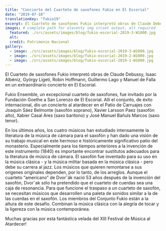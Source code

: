 ```yaml
---
title: "Concierto del Cuarteto de saxofones Fukio en El Escorial"
date: "2019-07-18"
translationKey: "fukio19"
excerpt: El Cuarteto de saxofones Fukio interpretó obras de Claude Debussy, Isaac Albéniz, György Ligeti, Robin Hoffmann, Guillermo Lago y Manuel de Falla en El Escorial.
images: # complete path for eleventy img srcset output, alt required
  featured: ./src/assets/images/blog/fukio-escorial-2019-3-W1000.jpg
  alt:
  credit: Patrimonio Nacional
gallery:
  - image: ./src/assets/images/blog/fukio-escorial-2019-3-W1000.jpg
  - image: ./src/assets/images/blog/fukio-escorial-2019-2-W1000.jpg
  - image: ./src/assets/images/blog/fukio-escorial-2019-1-W1000.jpg
---
```


El Cuarteto de saxofones Fukio interpretó obras de Claude Debussy, Isaac Albéniz, György Ligeti, Robin Hoffmann, Guillermo Lago y Manuel de Falla en un extraordinario concierto en El Escorial.

Fukio Ensemble, un excepcional cuarteto de saxofones, fue invitado por la Fundación Goethe a San Lorenzo de El Escorial. Allí el conjunto, de éxito internacional, dio un concierto al atardecer en el Patio de Carruajes con Joaquín Sáez Belmonte (saxofón soprano), Xavier Larsson Paez (saxofón alto), Xabier Casal Ares (saxo barítono) y José Manuel Bañuls Marcos (saxo tenor).

En los últimos años, los cuatro músicos han estudiado intensamente la literatura de la música de cámara para el saxofón y han dado una visión de su trabajo musical en este hermoso e históricamente significativo patio del monasterio. Especialmente para los tiempos anteriores a la invención de este instrumento (1840) es importante encontrar sustitutos adecuados para la literatura de música de cámara. El saxofón fue inventado para su uso en la música clásica - y la música militar basada en la música clásica - pero debe su carrera al jazz. Los músicos que quieren remontarse a sus orígenes originales dependen, por lo tanto, de los arreglos. Aunque el cuarteto “americano” de Dvorˇák nació 53 años después de la invención del saxofón, Dvorˇak sólo ha pretendido que el cuarteto de cuerdas sea una caja de resonancia. Para que funcione el traspaso a un cuarteto de saxofón, se necesitan músicos que desarrollen una paleta de sonidos similar a la de las cuerdas en el saxofón. Los miembros del Conjunto Fukio están a la altura de este desafío. Combinan la música clásica con la alegría de tocar y la ligereza con la música contemporánea.

Muchas gracias por esta fantástica velada del XIII Festival de Música al Atardecer!
